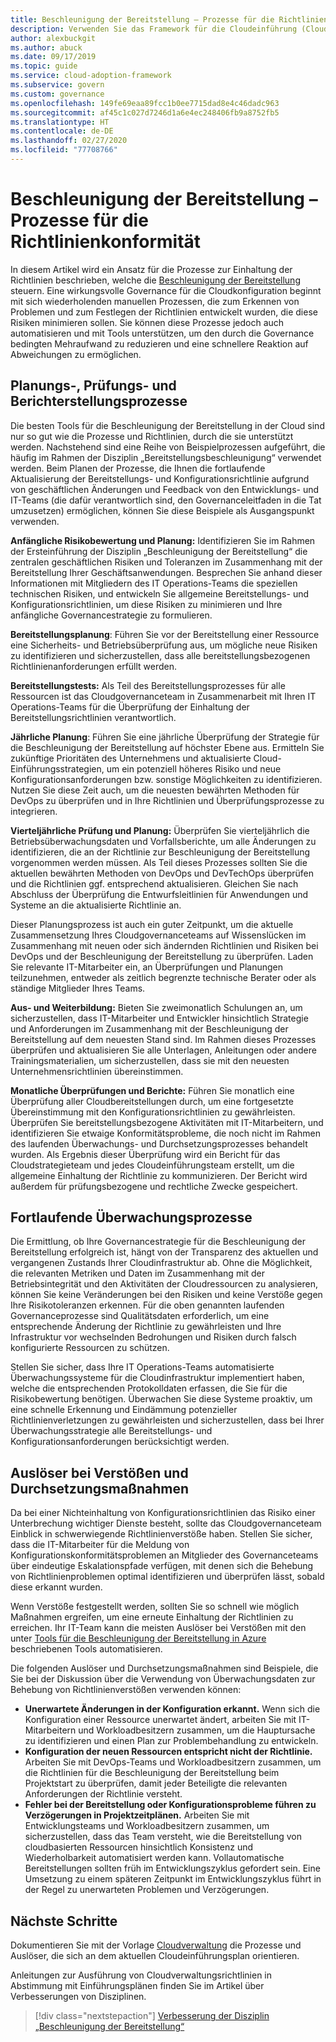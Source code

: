 ```yaml
---
title: Beschleunigung der Bereitstellung – Prozesse für die Richtlinienkonformität
description: Verwenden Sie das Framework für die Cloudeinführung (Cloud Adoption Framework) für Azure, um sich über einen Ansatz für die Erstellung von Prozessen zu informieren, die eine Governancedisziplin vom Typ „Beschleunigung der Bereitstellung“ unterstützen.
author: alexbuckgit
ms.author: abuck
ms.date: 09/17/2019
ms.topic: guide
ms.service: cloud-adoption-framework
ms.subservice: govern
ms.custom: governance
ms.openlocfilehash: 149fe69eaa89fcc1b0ee7715dad8e4c46dadc963
ms.sourcegitcommit: af45c1c027d7246d1a6e4ec248406fb9a8752fb5
ms.translationtype: HT
ms.contentlocale: de-DE
ms.lasthandoff: 02/27/2020
ms.locfileid: "77708766"
---
```

# <a name="deployment-acceleration-policy-compliance-processes"></a>Beschleunigung der Bereitstellung – Prozesse für die Richtlinienkonformität

In diesem Artikel wird ein Ansatz für die Prozesse zur Einhaltung der Richtlinien beschrieben, welche die [Beschleunigung der Bereitstellung](./index.md) steuern. Eine wirkungsvolle Governance für die Cloudkonfiguration beginnt mit sich wiederholenden manuellen Prozessen, die zum Erkennen von Problemen und zum Festlegen der Richtlinien entwickelt wurden, die diese Risiken minimieren sollen. Sie können diese Prozesse jedoch auch automatisieren und mit Tools unterstützen, um den durch die Governance bedingten Mehraufwand zu reduzieren und eine schnellere Reaktion auf Abweichungen zu ermöglichen.

## <a name="planning-review-and-reporting-processes"></a>Planungs-, Prüfungs- und Berichterstellungsprozesse

Die besten Tools für die Beschleunigung der Bereitstellung in der Cloud sind nur so gut wie die Prozesse und Richtlinien, durch die sie unterstützt werden. Nachstehend sind eine Reihe von Beispielprozessen aufgeführt, die häufig im Rahmen der Disziplin „Bereitstellungsbeschleunigung“ verwendet werden. Beim Planen der Prozesse, die Ihnen die fortlaufende Aktualisierung der Bereitstellungs- und Konfigurationsrichtlinie aufgrund von geschäftlichen Änderungen und Feedback von den Entwicklungs- und IT-Teams (die dafür verantwortlich sind, den Governanceleitfaden in die Tat umzusetzen) ermöglichen, können Sie diese Beispiele als Ausgangspunkt verwenden.

**Anfängliche Risikobewertung und Planung:** Identifizieren Sie im Rahmen der Ersteinführung der Disziplin „Beschleunigung der Bereitstellung“ die zentralen geschäftlichen Risiken und Toleranzen im Zusammenhang mit der Bereitstellung Ihrer Geschäftsanwendungen. Besprechen Sie anhand dieser Informationen mit Mitgliedern des IT Operations-Teams die speziellen technischen Risiken, und entwickeln Sie allgemeine Bereitstellungs- und Konfigurationsrichtlinien, um diese Risiken zu minimieren und Ihre anfängliche Governancestrategie zu formulieren.

**Bereitstellungsplanung**: Führen Sie vor der Bereitstellung einer Ressource eine Sicherheits- und Betriebsüberprüfung aus, um mögliche neue Risiken zu identifizieren und sicherzustellen, dass alle bereitstellungsbezogenen Richtlinienanforderungen erfüllt werden.

**Bereitstellungstests:** Als Teil des Bereitstellungsprozesses für alle Ressourcen ist das Cloudgovernanceteam in Zusammenarbeit mit Ihren IT Operations-Teams für die Überprüfung der Einhaltung der Bereitstellungsrichtlinien verantwortlich.

**Jährliche Planung**: Führen Sie eine jährliche Überprüfung der Strategie für die Beschleunigung der Bereitstellung auf höchster Ebene aus. Ermitteln Sie zukünftige Prioritäten des Unternehmens und aktualisierte Cloud-Einführungsstrategien, um ein potenziell höheres Risiko und neue Konfigurationsanforderungen bzw. sonstige Möglichkeiten zu identifizieren. Nutzen Sie diese Zeit auch, um die neuesten bewährten Methoden für DevOps zu überprüfen und in Ihre Richtlinien und Überprüfungsprozesse zu integrieren.

**Vierteljährliche Prüfung und Planung:** Überprüfen Sie vierteljährlich die Betriebsüberwachungsdaten und Vorfallsberichte, um alle Änderungen zu identifizieren, die an der Richtlinie zur Beschleunigung der Bereitstellung vorgenommen werden müssen. Als Teil dieses Prozesses sollten Sie die aktuellen bewährten Methoden von DevOps und DevTechOps überprüfen und die Richtlinien ggf. entsprechend aktualisieren. Gleichen Sie nach Abschluss der Überprüfung die Entwurfsleitlinien für Anwendungen und Systeme an die aktualisierte Richtlinie an.

Dieser Planungsprozess ist auch ein guter Zeitpunkt, um die aktuelle Zusammensetzung Ihres Cloudgovernanceteams auf Wissenslücken im Zusammenhang mit neuen oder sich ändernden Richtlinien und Risiken bei DevOps und der Beschleunigung der Bereitstellung zu überprüfen. Laden Sie relevante IT-Mitarbeiter ein, an Überprüfungen und Planungen teilzunehmen, entweder als zeitlich begrenzte technische Berater oder als ständige Mitglieder Ihres Teams.

**Aus- und Weiterbildung:** Bieten Sie zweimonatlich Schulungen an, um sicherzustellen, dass IT-Mitarbeiter und Entwickler hinsichtlich Strategie und Anforderungen im Zusammenhang mit der Beschleunigung der Bereitstellung auf dem neuesten Stand sind. Im Rahmen dieses Prozesses überprüfen und aktualisieren Sie alle Unterlagen, Anleitungen oder andere Trainingsmaterialien, um sicherzustellen, dass sie mit den neuesten Unternehmensrichtlinien übereinstimmen.

**Monatliche Überprüfungen und Berichte:** Führen Sie monatlich eine Überprüfung aller Cloudbereitstellungen durch, um eine fortgesetzte Übereinstimmung mit den Konfigurationsrichtlinien zu gewährleisten. Überprüfen Sie bereitstellungsbezogene Aktivitäten mit IT-Mitarbeitern, und identifizieren Sie etwaige Konformitätsprobleme, die noch nicht im Rahmen des laufenden Überwachungs- und Durchsetzungsprozesses behandelt wurden. Als Ergebnis dieser Überprüfung wird ein Bericht für das Cloudstrategieteam und jedes Cloudeinführungsteam erstellt, um die allgemeine Einhaltung der Richtlinie zu kommunizieren. Der Bericht wird außerdem für prüfungsbezogene und rechtliche Zwecke gespeichert.

## <a name="ongoing-monitoring-processes"></a>Fortlaufende Überwachungsprozesse

Die Ermittlung, ob Ihre Governancestrategie für die Beschleunigung der Bereitstellung erfolgreich ist, hängt von der Transparenz des aktuellen und vergangenen Zustands Ihrer Cloudinfrastruktur ab. Ohne die Möglichkeit, die relevanten Metriken und Daten im Zusammenhang mit der Betriebsintegrität und den Aktivitäten der Cloudressourcen zu analysieren, können Sie keine Veränderungen bei den Risiken und keine Verstöße gegen Ihre Risikotoleranzen erkennen. Für die oben genannten laufenden Governanceprozesse sind Qualitätsdaten erforderlich, um eine entsprechende Änderung der Richtlinie zu gewährleisten und Ihre Infrastruktur vor wechselnden Bedrohungen und Risiken durch falsch konfigurierte Ressourcen zu schützen.

Stellen Sie sicher, dass Ihre IT Operations-Teams automatisierte Überwachungssysteme für die Cloudinfrastruktur implementiert haben, welche die entsprechenden Protokolldaten erfassen, die Sie für die Risikobewertung benötigen. Überwachen Sie diese Systeme proaktiv, um eine schnelle Erkennung und Eindämmung potenzieller Richtlinienverletzungen zu gewährleisten und sicherzustellen, dass bei Ihrer Überwachungsstrategie alle Bereitstellungs- und Konfigurationsanforderungen berücksichtigt werden.

## <a name="violation-triggers-and-enforcement-actions"></a>Auslöser bei Verstößen und Durchsetzungsmaßnahmen

Da bei einer Nichteinhaltung von Konfigurationsrichtlinien das Risiko einer Unterbrechung wichtiger Dienste besteht, sollte das Cloudgovernanceteam Einblick in schwerwiegende Richtlinienverstöße haben. Stellen Sie sicher, dass die IT-Mitarbeiter für die Meldung von Konfigurationskonformitätsproblemen an Mitglieder des Governanceteams über eindeutige Eskalationspfade verfügen, mit denen sich die Behebung von Richtlinienproblemen optimal identifizieren und überprüfen lässt, sobald diese erkannt wurden.

Wenn Verstöße festgestellt werden, sollten Sie so schnell wie möglich Maßnahmen ergreifen, um eine erneute Einhaltung der Richtlinien zu erreichen. Ihr IT-Team kann die meisten Auslöser bei Verstößen mit den unter [Tools für die Beschleunigung der Bereitstellung in Azure](./toolchain.md) beschriebenen Tools automatisieren.

Die folgenden Auslöser und Durchsetzungsmaßnahmen sind Beispiele, die Sie bei der Diskussion über die Verwendung von Überwachungsdaten zur Behebung von Richtlinienverstößen verwenden können:

- **Unerwartete Änderungen in der Konfiguration erkannt.** Wenn sich die Konfiguration einer Ressource unerwartet ändert, arbeiten Sie mit IT-Mitarbeitern und Workloadbesitzern zusammen, um die Hauptursache zu identifizieren und einen Plan zur Problembehandlung zu entwickeln.
- **Konfiguration der neuen Ressourcen entspricht nicht der Richtlinie.** Arbeiten Sie mit DevOps-Teams und Workloadbesitzern zusammen, um die Richtlinien für die Beschleunigung der Bereitstellung beim Projektstart zu überprüfen, damit jeder Beteiligte die relevanten Anforderungen der Richtlinie versteht.
- **Fehler bei der Bereitstellung oder Konfigurationsprobleme führen zu Verzögerungen in Projektzeitplänen.** Arbeiten Sie mit Entwicklungsteams und Workloadbesitzern zusammen, um sicherzustellen, dass das Team versteht, wie die Bereitstellung von cloudbasierten Ressourcen hinsichtlich Konsistenz und Wiederholbarkeit automatisiert werden kann. Vollautomatische Bereitstellungen sollten früh im Entwicklungszyklus gefordert sein. Eine Umsetzung zu einem späteren Zeitpunkt im Entwicklungszyklus führt in der Regel zu unerwarteten Problemen und Verzögerungen.

## <a name="next-steps"></a>Nächste Schritte

Dokumentieren Sie mit der Vorlage [Cloudverwaltung](./template.md) die Prozesse und Auslöser, die sich an dem aktuellen Cloudeinführungsplan orientieren.

Anleitungen zur Ausführung von Cloudverwaltungsrichtlinien in Abstimmung mit Einführungsplänen finden Sie im Artikel über Verbesserungen von Disziplinen.

> [!div class="nextstepaction"]
> [Verbesserung der Disziplin „Beschleunigung der Bereitstellung“](./discipline-improvement.md)
